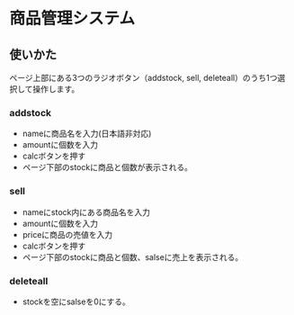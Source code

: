 # 商品管理システム

## 使いかた
ページ上部にある3つのラジオボタン（addstock, sell, deleteall）のうち1つ選択して操作します。
### addstock
* nameに商品名を入力(日本語非対応)
* amountに個数を入力
* calcボタンを押す
* ページ下部のstockに商品と個数が表示される。

### sell
* nameにstock内にある商品名を入力
* amountに個数を入力
* priceに商品の売値を入力
* calcボタンを押す
* ページ下部のstockに商品と個数、salseに売上を表示される。

### deleteall
* stockを空にsalseを0にする。